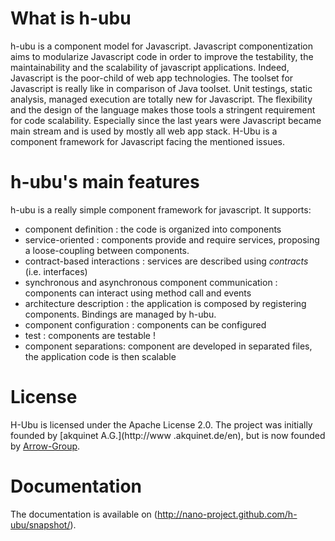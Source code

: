 What is h-ubu
=============
h-ubu is a component model for Javascript. Javascript componentization aims to modularize Javascript code in order to
improve the testability, the maintainability and the scalability of javascript applications. Indeed, Javascript is the poor-child of web app technologies. The toolset for Javascript is really like in comparison of Java toolset. Unit testings, static analysis, managed execution are totally new for Javascript. The flexibility and the design of the language makes those tools a stringent requirement for code scalability. Especially since the last years were Javascript became main stream and is used by mostly all web app stack. H-Ubu is a component framework for Javascript facing the mentioned issues.

h-ubu's main features
=====================
h-ubu is a really simple component framework for javascript. It supports:

* component definition : the code is organized into components
* service-oriented : components provide and require services, proposing a loose-coupling between components.
* contract-based interactions : services are described using _contracts_ (i.e. interfaces)
* synchronous and asynchronous component communication : components can interact using method call and events
* architecture description : the application is composed by registering components. Bindings are managed by h-ubu.
* component configuration : components can be configured
* test : components are testable !
* component separations: component are developed in separated files, the application code is then scalable

License
=======
H-Ubu is licensed under the Apache License 2.0. The project was initially founded by [akquinet A.G.](http://www
.akquinet.de/en), but is now founded by [Arrow-Group](http://arrow-group.eu).

Documentation
=============
The documentation is available on (http://nano-project.github.com/h-ubu/snapshot/).